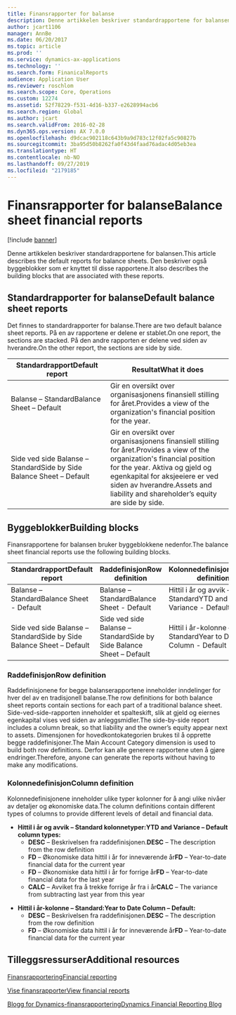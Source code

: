 ```yaml
---
title: Finansrapporter for balanse
description: Denne artikkelen beskriver standardrapportene for balansen. Den beskriver også byggeblokker som er knyttet til disse rapportene.
author: jcart1106
manager: AnnBe
ms.date: 06/20/2017
ms.topic: article
ms.prod: ''
ms.service: dynamics-ax-applications
ms.technology: ''
ms.search.form: FinanicalReports
audience: Application User
ms.reviewer: roschlom
ms.search.scope: Core, Operations
ms.custom: 12274
ms.assetid: 52f78229-f531-4d16-b337-e2628994acb6
ms.search.region: Global
ms.author: jcart
ms.search.validFrom: 2016-02-28
ms.dyn365.ops.version: AX 7.0.0
ms.openlocfilehash: d9dcac902118c643b9a9d783c12f02fa5c90827b
ms.sourcegitcommit: 3ba95d50b8262fa0f43d4faad76adac4d05eb3ea
ms.translationtype: HT
ms.contentlocale: nb-NO
ms.lasthandoff: 09/27/2019
ms.locfileid: "2179185"
---
```

# <a name="balance-sheet-financial-reports"></a><span data-ttu-id="f144f-104">Finansrapporter for balanse</span><span class="sxs-lookup"><span data-stu-id="f144f-104">Balance sheet financial reports</span></span>

[!include [banner](../includes/banner.md)]

<span data-ttu-id="f144f-105">Denne artikkelen beskriver standardrapportene for balansen.</span><span class="sxs-lookup"><span data-stu-id="f144f-105">This article describes the default reports for balance sheets.</span></span> <span data-ttu-id="f144f-106">Den beskriver også byggeblokker som er knyttet til disse rapportene.</span><span class="sxs-lookup"><span data-stu-id="f144f-106">It also describes the building blocks that are associated with these reports.</span></span> 

<a name="default-balance-sheet-reports"></a><span data-ttu-id="f144f-107">Standardrapporter for balanse</span><span class="sxs-lookup"><span data-stu-id="f144f-107">Default balance sheet reports</span></span>
-----------------------------

<span data-ttu-id="f144f-108">Det finnes to standardrapporter for balanse.</span><span class="sxs-lookup"><span data-stu-id="f144f-108">There are two default balance sheet reports.</span></span> <span data-ttu-id="f144f-109">På en av rapportene er delene er stablet.</span><span class="sxs-lookup"><span data-stu-id="f144f-109">On one report, the sections are stacked.</span></span> <span data-ttu-id="f144f-110">På den andre rapporten er delene ved siden av hverandre.</span><span class="sxs-lookup"><span data-stu-id="f144f-110">On the other report, the sections are side by side.</span></span>

| <span data-ttu-id="f144f-111">Standardrapport</span><span class="sxs-lookup"><span data-stu-id="f144f-111">Default report</span></span>                       | <span data-ttu-id="f144f-112">Resultat</span><span class="sxs-lookup"><span data-stu-id="f144f-112">What it does</span></span>                                                                                                                           |
|--------------------------------------|----------------------------------------------------------------------------------------------------------------------------------------|
| <span data-ttu-id="f144f-113">Balanse – Standard</span><span class="sxs-lookup"><span data-stu-id="f144f-113">Balance Sheet – Default</span></span>              | <span data-ttu-id="f144f-114">Gir en oversikt over organisasjonens finansiell stilling for året.</span><span class="sxs-lookup"><span data-stu-id="f144f-114">Provides a view of the organization's financial position for the year.</span></span>                                                                 |
| <span data-ttu-id="f144f-115">Side ved side Balanse – Standard</span><span class="sxs-lookup"><span data-stu-id="f144f-115">Side by Side Balance Sheet – Default</span></span> | <span data-ttu-id="f144f-116">Gir en oversikt over organisasjonens finansiell stilling for året.</span><span class="sxs-lookup"><span data-stu-id="f144f-116">Provides a view of the organization's financial position for the year.</span></span> <span data-ttu-id="f144f-117">Aktiva og gjeld og egenkapital for aksjeeiere er ved siden av hverandre.</span><span class="sxs-lookup"><span data-stu-id="f144f-117">Assets and liability and shareholder’s equity are side by side.</span></span> |

## <a name="building-blocks"></a><span data-ttu-id="f144f-118">Byggeblokker</span><span class="sxs-lookup"><span data-stu-id="f144f-118">Building blocks</span></span>
<span data-ttu-id="f144f-119">Finansrapportene for balansen bruker byggeblokkene nedenfor.</span><span class="sxs-lookup"><span data-stu-id="f144f-119">The balance sheet financial reports use the following building blocks.</span></span>

| <span data-ttu-id="f144f-120">Standardrapport</span><span class="sxs-lookup"><span data-stu-id="f144f-120">Default report</span></span>                       | <span data-ttu-id="f144f-121">Raddefinisjon</span><span class="sxs-lookup"><span data-stu-id="f144f-121">Row definition</span></span>                       | <span data-ttu-id="f144f-122">Kolonnedefinisjon</span><span class="sxs-lookup"><span data-stu-id="f144f-122">Column definition</span></span>             |
|--------------------------------------|--------------------------------------|-------------------------------|
| <span data-ttu-id="f144f-123">Balanse – Standard</span><span class="sxs-lookup"><span data-stu-id="f144f-123">Balance Sheet - Default</span></span>              | <span data-ttu-id="f144f-124">Balanse – Standard</span><span class="sxs-lookup"><span data-stu-id="f144f-124">Balance Sheet - Default</span></span>              | <span data-ttu-id="f144f-125">Hittil i år og avvik – Standard</span><span class="sxs-lookup"><span data-stu-id="f144f-125">YTD and Variance - Default</span></span>    |
| <span data-ttu-id="f144f-126">Side ved side Balanse – Standard</span><span class="sxs-lookup"><span data-stu-id="f144f-126">Side by Side Balance Sheet – Default</span></span> | <span data-ttu-id="f144f-127">Side ved side Balanse – Standard</span><span class="sxs-lookup"><span data-stu-id="f144f-127">Side by Side Balance Sheet – Default</span></span> | <span data-ttu-id="f144f-128">Hittil i år-kolonne – Standard</span><span class="sxs-lookup"><span data-stu-id="f144f-128">Year to Date Column - Default</span></span> |

### <a name="row-definition"></a><span data-ttu-id="f144f-129">Raddefinisjon</span><span class="sxs-lookup"><span data-stu-id="f144f-129">Row definition</span></span>

<span data-ttu-id="f144f-130">Raddefinisjonene for begge balanserapportene inneholder inndelinger for hver del av en tradisjonell balanse.</span><span class="sxs-lookup"><span data-stu-id="f144f-130">The row definitions for both balance sheet reports contain sections for each part of a traditional balance sheet.</span></span> <span data-ttu-id="f144f-131">Side-ved-side-rapporten inneholder et spalteskift, slik at gjeld og eiernes egenkapital vises ved siden av anleggsmidler.</span><span class="sxs-lookup"><span data-stu-id="f144f-131">The side-by-side report includes a column break, so that liability and the owner’s equity appear next to assets.</span></span> <span data-ttu-id="f144f-132">Dimensjonen for hovedkontokategorien brukes til å opprette begge raddefinisjoner.</span><span class="sxs-lookup"><span data-stu-id="f144f-132">The Main Account Category dimension is used to build both row definitions.</span></span> <span data-ttu-id="f144f-133">Derfor kan alle generere rapportene uten å gjøre endringer.</span><span class="sxs-lookup"><span data-stu-id="f144f-133">Therefore, anyone can generate the reports without having to make any modifications.</span></span>

### <a name="column-definition"></a><span data-ttu-id="f144f-134">Kolonnedefinisjon</span><span class="sxs-lookup"><span data-stu-id="f144f-134">Column definition</span></span>

<span data-ttu-id="f144f-135">Kolonnedefinisjonene inneholder ulike typer kolonner for å angi ulike nivåer av detaljer og økonomiske data.</span><span class="sxs-lookup"><span data-stu-id="f144f-135">The column definitions contain different types of columns to provide different levels of detail and financial data.</span></span>

-   <span data-ttu-id="f144f-136">**Hittil i år og avvik – Standard kolonnetyper:**</span><span class="sxs-lookup"><span data-stu-id="f144f-136">**YTD and Variance – Default column types:**</span></span>
    -   <span data-ttu-id="f144f-137">**DESC** – Beskrivelsen fra raddefinisjonen.</span><span class="sxs-lookup"><span data-stu-id="f144f-137">**DESC** – The description from the row definition</span></span>
    -   <span data-ttu-id="f144f-138">**FD** – Økonomiske data hittil i år for inneværende år</span><span class="sxs-lookup"><span data-stu-id="f144f-138">**FD** – Year-to-date financial data for the current year</span></span>
    -   <span data-ttu-id="f144f-139">**FD** – Økonomiske data hittil i år for forrige år</span><span class="sxs-lookup"><span data-stu-id="f144f-139">**FD** – Year-to-date financial data for the last year</span></span>
    -   <span data-ttu-id="f144f-140">**CALC** – Avviket fra å trekke forrige år fra i år</span><span class="sxs-lookup"><span data-stu-id="f144f-140">**CALC** – The variance from subtracting last year from this year</span></span>

<!-- -->

-   <span data-ttu-id="f144f-141">**Hittil i år-kolonne – Standard:**</span><span class="sxs-lookup"><span data-stu-id="f144f-141">**Year to Date Column – Default:**</span></span>
    -   <span data-ttu-id="f144f-142">**DESC** – Beskrivelsen fra raddefinisjonen.</span><span class="sxs-lookup"><span data-stu-id="f144f-142">**DESC** – The description from the row definition</span></span>
    -   <span data-ttu-id="f144f-143">**FD** – Økonomiske data hittil i år for inneværende år</span><span class="sxs-lookup"><span data-stu-id="f144f-143">**FD** – Year-to-date financial data for the current year</span></span>



<a name="additional-resources"></a><span data-ttu-id="f144f-144">Tilleggsressurser</span><span class="sxs-lookup"><span data-stu-id="f144f-144">Additional resources</span></span>
--------

[<span data-ttu-id="f144f-145">Finansrapportering</span><span class="sxs-lookup"><span data-stu-id="f144f-145">Financial reporting</span></span>](financial-reporting-getting-started.md)

[<span data-ttu-id="f144f-146">Vise finansrapporter</span><span class="sxs-lookup"><span data-stu-id="f144f-146">View financial reports</span></span>](view-financial-reports.md)

[<span data-ttu-id="f144f-147">Blogg for Dynamics-finansrapportering</span><span class="sxs-lookup"><span data-stu-id="f144f-147">Dynamics Financial Reporting Blog</span></span>](https://blogs.msdn.com/b/dynamics_financial_reporting/)



